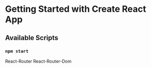 # Getting Started with Create React App



## Available Scripts



### `npm start`
React-Router
React-Router-Dom
